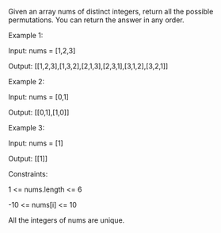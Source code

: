 Given an array nums of distinct integers, return all the possible permutations. You can return the answer in any order.

Example 1:

Input: nums = [1,2,3]

Output: [[1,2,3],[1,3,2],[2,1,3],[2,3,1],[3,1,2],[3,2,1]]

Example 2:

Input: nums = [0,1]

Output: [[0,1],[1,0]]

Example 3:

Input: nums = [1]

Output: [[1]]

Constraints:

1 <= nums.length <= 6

-10 <= nums[i] <= 10

All the integers of nums are unique.